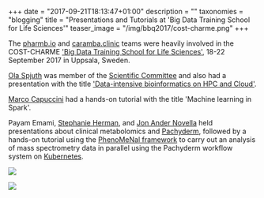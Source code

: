 +++
date = "2017-09-21T18:13:47+01:00"
description = ""
taxonomies = "blogging"
title = "Presentations and Tutorials at 'Big Data Training School for Life Sciences'"
teaser_image = "/img/bbq2017/cost-charme.png"
+++

The [pharmb.io](https://pharmb.io) and [caramba.clinic](http://www.caramba.clinic/) teams were heavily involved in the COST-CHARME ['Big Data Training School for Life Sciences'](http://astrocyte.com/COST-CHARME/COST-CHARME/Home.html), 18-22 September 2017 in Uppsala, Sweden.

[Ola Spjuth](https://pharmb.io/people/olas/) was member of the [Scientific Committee](http://astrocyte.com/COST-CHARME/COST-CHARME/About.html) and also had a presentation with the title ['Data-intensive bioinformatics on HPC and Cloud'](https://pharmb.io/presentation/2017-big-data-training-school/).

[Marco Capuccini](https://pharmb.io/people/marco/) had a hands-on tutorial with the title 'Machine learning in Spark'.

Payam Emami, [Stephanie Herman](https://pharmb.io/people/steph/), and [Jon Ander Novella](https://pharmb.io/people/jon/) held presentations about clinical metabolomics and [Pachyderm](http://pachyderm.io/), followed by a hands-on tutorial using the [PhenoMeNal framework](http://phenomenal-h2020.eu) to carry out an analysis of mass spectrometry data in parallel using the Pachyderm workflow system on [Kubernetes](https://kubernetes.io/).


![](/img/charme-bigdata/jon-pachyderm.jpg)

![](/img/charme-bigdata/jon-steph-intro.jpg)

